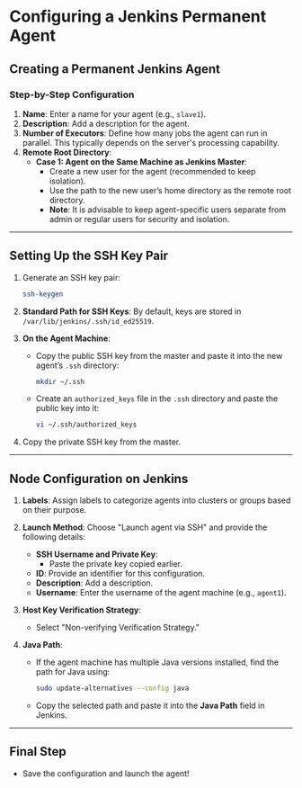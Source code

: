 
# Configuring a Jenkins Permanent Agent

## **Creating a Permanent Jenkins Agent**

### Step-by-Step Configuration

1. **Name**: Enter a name for your agent (e.g., `slave1`).
2. **Description**: Add a description for the agent.
3. **Number of Executors**: Define how many jobs the agent can run in parallel. This typically depends on the server's processing capability.
4. **Remote Root Directory**:
   - **Case 1: Agent on the Same Machine as Jenkins Master**:
     - Create a new user for the agent (recommended to keep isolation).
     - Use the path to the new user’s home directory as the remote root directory.
     - **Note**: It is advisable to keep agent-specific users separate from admin or regular users for security and isolation.

---

## **Setting Up the SSH Key Pair**

1. Generate an SSH key pair:
   ```sh
   ssh-keygen
   ```

2. **Standard Path for SSH Keys**: 
   By default, keys are stored in `/var/lib/jenkins/.ssh/id_ed25519`.

3. **On the Agent Machine**:
   - Copy the public SSH key from the master and paste it into the new agent’s `.ssh` directory:
     ```sh
     mkdir ~/.ssh
     ```
   - Create an `authorized_keys` file in the `.ssh` directory and paste the public key into it:
     ```sh
     vi ~/.ssh/authorized_keys
     ```

4. Copy the private SSH key from the master.

---

## **Node Configuration on Jenkins**

1. **Labels**: Assign labels to categorize agents into clusters or groups based on their purpose.

2. **Launch Method**: Choose "Launch agent via SSH" and provide the following details:
   - **SSH Username and Private Key**:
     - Paste the private key copied earlier.
   - **ID**: Provide an identifier for this configuration.
   - **Description**: Add a description.
   - **Username**: Enter the username of the agent machine (e.g., `agent1`).

3. **Host Key Verification Strategy**:
   - Select "Non-verifying Verification Strategy."

4. **Java Path**:
   - If the agent machine has multiple Java versions installed, find the path for Java using:
     ```sh
     sudo update-alternatives --config java
     ```
   - Copy the selected path and paste it into the **Java Path** field in Jenkins.

---

## **Final Step**
- Save the configuration and launch the agent!
